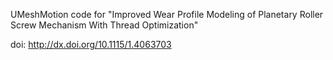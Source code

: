 UMeshMotion code for "Improved Wear Profile Modeling of Planetary Roller Screw Mechanism With Thread Optimization"

doi: http://dx.doi.org/10.1115/1.4063703
